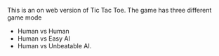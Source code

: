 This is an on web version of Tic Tac Toe.
The game has three different game mode
- Human vs Human
- Human vs Easy AI
- Human vs Unbeatable AI.
